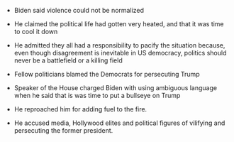 - Biden said violence could not be normalized
- He claimed the political life had gotten very heated, and that it was time to cool it down
- He admitted they all had a responsibility to pacify the situation because, even though disagreement is inevitable in US democracy, politics should never be a battlefield or a killing field

- Fellow politicians blamed the Democrats for persecuting Trump
- Speaker of the House charged Biden with using ambiguous language when he said that is was time to put a bullseye on Trump
- He reproached him for adding fuel to the fire. 
- He accused media, Hollywood elites and political figures of vilifying and persecuting the former president. 


